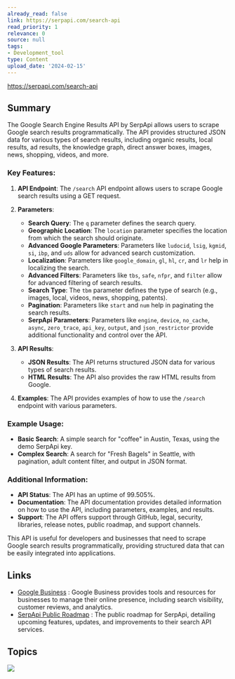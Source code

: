```yaml
---
already_read: false
link: https://serpapi.com/search-api
read_priority: 1
relevance: 0
source: null
tags:
- Development_tool
type: Content
upload_date: '2024-02-15'
---
```


https://serpapi.com/search-api
## Summary

The Google Search Engine Results API by SerpApi allows users to scrape Google search results programmatically. The API provides structured JSON data for various types of search results, including organic results, local results, ad results, the knowledge graph, direct answer boxes, images, news, shopping, videos, and more.

### Key Features:
1. **API Endpoint**: The `/search` API endpoint allows users to scrape Google search results using a GET request.
2. **Parameters**:
   - **Search Query**: The `q` parameter defines the search query.
   - **Geographic Location**: The `location` parameter specifies the location from which the search should originate.
   - **Advanced Google Parameters**: Parameters like `ludocid`, `lsig`, `kgmid`, `si`, `ibp`, and `uds` allow for advanced search customization.
   - **Localization**: Parameters like `google_domain`, `gl`, `hl`, `cr`, and `lr` help in localizing the search.
   - **Advanced Filters**: Parameters like `tbs`, `safe`, `nfpr`, and `filter` allow for advanced filtering of search results.
   - **Search Type**: The `tbm` parameter defines the type of search (e.g., images, local, videos, news, shopping, patents).
   - **Pagination**: Parameters like `start` and `num` help in paginating the search results.
   - **SerpApi Parameters**: Parameters like `engine`, `device`, `no_cache`, `async`, `zero_trace`, `api_key`, `output`, and `json_restrictor` provide additional functionality and control over the API.

3. **API Results**:
   - **JSON Results**: The API returns structured JSON data for various types of search results.
   - **HTML Results**: The API also provides the raw HTML results from Google.

4. **Examples**: The API provides examples of how to use the `/search` endpoint with various parameters.

### Example Usage:
- **Basic Search**: A simple search for "coffee" in Austin, Texas, using the demo SerpApi key.
- **Complex Search**: A search for "Fresh Bagels" in Seattle, with pagination, adult content filter, and output in JSON format.

### Additional Information:
- **API Status**: The API has an uptime of 99.505%.
- **Documentation**: The API documentation provides detailed information on how to use the API, including parameters, examples, and results.
- **Support**: The API offers support through GitHub, legal, security, libraries, release notes, public roadmap, and support channels.

This API is useful for developers and businesses that need to scrape Google search results programmatically, providing structured data that can be easily integrated into applications.
## Links

- [Google Business](https://www.google.com/business/) : Google Business provides tools and resources for businesses to manage their online presence, including search visibility, customer reviews, and analytics.
- [SerpApi Public Roadmap](https://github.com/serpapi/public-roadmap) : The public roadmap for SerpApi, detailing upcoming features, updates, and improvements to their search API services.

## Topics

![](topics/Platform/SerpApi)